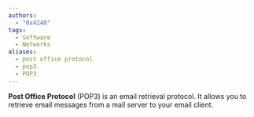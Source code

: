 ```yaml
---
authors: 
  - "0x4248"
tags:
  - Software
  - Networks
aliases:
  - post office protocol
  - pop3
  - POP3
---
```

**Post Office Protocol** (POP3) is an email retrieval protocol. It allows you to retrieve email messages from a mail server to your email client.